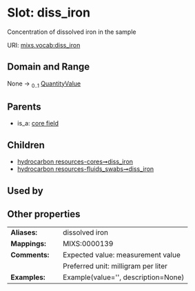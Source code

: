 
# Slot: diss_iron


Concentration of dissolved iron in the sample

URI: [mixs.vocab:diss_iron](https://w3id.org/mixs/vocab/diss_iron)


## Domain and Range

None &#8594;  <sub>0..1</sub> [QuantityValue](QuantityValue.md)

## Parents

 *  is_a: [core field](core_field.md)

## Children

 *  [hydrocarbon resources-cores➞diss_iron](hydrocarbon_resources_cores_diss_iron.md)
 *  [hydrocarbon resources-fluids_swabs➞diss_iron](hydrocarbon_resources_fluids_swabs_diss_iron.md)

## Used by


## Other properties

|  |  |  |
| --- | --- | --- |
| **Aliases:** | | dissolved iron |
| **Mappings:** | | MIXS:0000139 |
| **Comments:** | | Expected value: measurement value |
|  | | Preferred unit: milligram per liter |
| **Examples:** | | Example(value='', description=None) |


